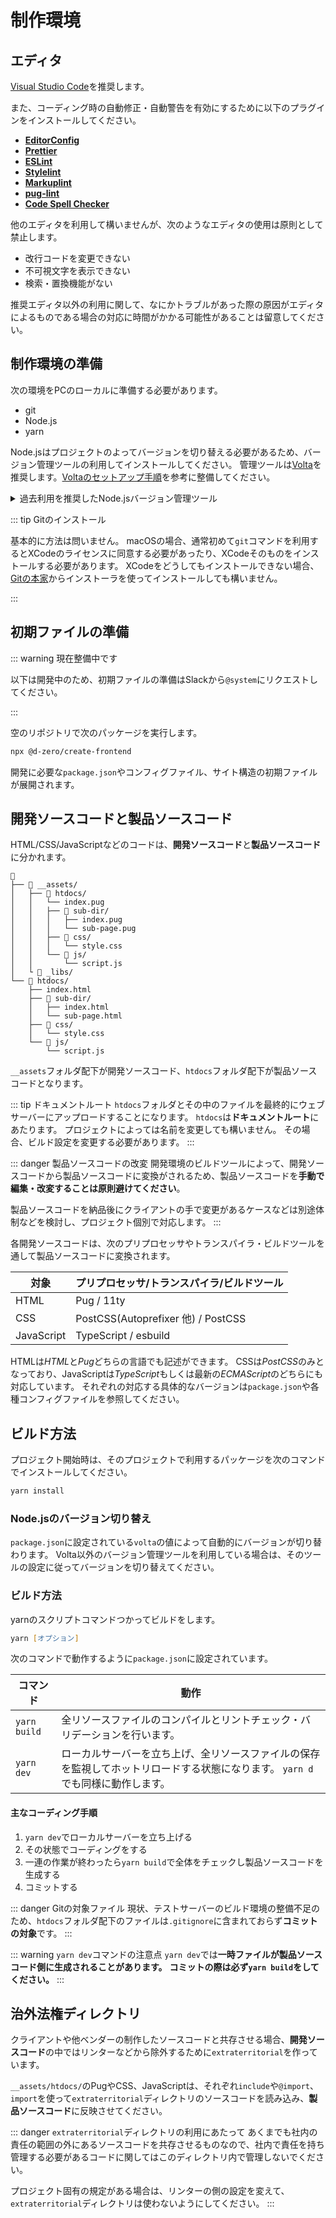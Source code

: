 # 制作環境

## エディタ

[Visual Studio Code](https://code.visualstudio.com/)を推奨します。

また、コーディング時の自動修正・自動警告を有効にするために以下のプラグインをインストールしてください。

- [**EditorConfig**](https://marketplace.visualstudio.com/items?itemName=EditorConfig.EditorConfig)
- [**Prettier**](https://marketplace.visualstudio.com/items?itemName=esbenp.prettier-vscode)
- [**ESLint**](https://marketplace.visualstudio.com/items?itemName=dbaeumer.vscode-eslint)
- [**Stylelint**](https://marketplace.visualstudio.com/items?itemName=stylelint.vscode-stylelint)
- [**Markuplint**](https://marketplace.visualstudio.com/items?itemName=yusukehirao.vscode-markuplint)
- [**pug-lint**](https://marketplace.visualstudio.com/items?itemName=mrmlnc.vscode-puglint)
- [**Code Spell Checker**](https://marketplace.visualstudio.com/items?itemName=streetsidesoftware.code-spell-checker)

他のエディタを利用して構いませんが、次のようなエディタの使用は原則として禁止します。

- 改行コードを変更できない
- 不可視文字を表示できない
- 検索・置換機能がない

推奨エディタ以外の利用に関して、なにかトラブルがあった際の原因がエディタによるものである場合の対応に時間がかかる可能性があることは留意してください。

## 制作環境の準備

次の環境をPCのローカルに準備する必要があります。

- git
- Node.js
- yarn

Node.jsはプロジェクトのよってバージョンを切り替える必要があるため、バージョン管理ツールの利用してインストールしてください。
管理ツールは[Volta](https://volta.sh/)を推奨します。[Voltaのセットアップ手順](./tools/setup-volta.md)を参考に整備してください。

<details>
<summary>過去利用を推奨したNode.jsバージョン管理ツール</summary>

- [nodebrew](https://github.com/hokaccha/nodebrew)
- [nvm](https://github.com/nvm-sh/nvm)
- [nodist](https://github.com/marcelklehr/nodist/releases)

</details>

::: tip Gitのインストール

基本的に方法は問いません。
macOSの場合、通常初めて`git`コマンドを利用するとXCodeのライセンスに同意する必要があったり、XCodeそのものをインストールする必要があります。
XCodeをどうしてもインストールできない場合、[Gitの本家](https://git-scm.com/)からインストーラを使ってインストールしても構いません。

:::

## 初期ファイルの準備

::: warning 現在整備中です

以下は開発中のため、初期ファイルの準備はSlackから`@system`にリクエストしてください。

:::

空のリポジトリで次のパッケージを実行します。

```zsh
npx @d-zero/create-frontend
```

開発に必要な`package.json`やコンフィグファイル、サイト構造の初期ファイルが展開されます。

## 開発ソースコードと製品ソースコード

HTML/CSS/JavaScriptなどのコードは、**開発ソースコード**と**製品ソースコード**に分かれます。

```
📂
├── 📂 __assets/
│   ├── 📂 htdocs/
│   │   └── index.pug
│   │   ├── 📂 sub-dir/
│   │   │   ├── index.pug
│   │   │   └── sub-page.pug
│   │   ├── 📂 css/
│   │   │   └── style.css
│   │   └── 📂 js/
│   │       └── script.js
│   └ 📂 _libs/
└── 📂 htdocs/
    ├── index.html
    ├── 📂 sub-dir/
    │   ├── index.html
    │   └── sub-page.html
    ├── 📂 css/
    │   └── style.css
    └── 📂 js/
        └── script.js
```

`__assets`フォルダ配下が開発ソースコード、`htdocs`フォルダ配下が製品ソースコードとなります。

::: tip ドキュメントルート
`htdocs`フォルダとその中のファイルを最終的にウェブサーバーにアップロードすることになります。
`htdocs`は**ドキュメントルート**にあたります。
プロジェクトによっては名前を変更しても構いません。
その場合、ビルド設定を変更する必要があります。
:::

::: danger 製品ソースコードの改変
開発環境のビルドツールによって、開発ソースコードから製品ソースコードに変換がされるため、製品ソースコードを**手動で編集・改変することは原則避けてください**。

製品ソースコードを納品後にクライアントの手で変更があるケースなどは別途体制などを検討し、プロジェクト個別で対応します。
:::

各開発ソースコードは、次のプリプロセッサやトランスパイラ・ビルドツールを通して製品ソースコードに変換されます。

| 対象       | プリプロセッサ/トランスパイラ/ビルドツール |
| ---------- | ------------------------------------------ |
| HTML       | Pug / 11ty                                 |
| CSS        | PostCSS(Autoprefixer 他) / PostCSS        |
| JavaScript | TypeScript / esbuild                      |

HTMLは*HTML*と*Pug*どちらの言語でも記述ができます。
CSSは*PostCSS*のみとなっており、JavaScriptは*TypeScript*もしくは最新の*ECMAScript*のどちらにも対応しています。
それぞれの対応する具体的なバージョンは`package.json`や各種コンフィグファイルを参照してください。

## ビルド方法

プロジェクト開始時は、そのプロジェクトで利用するパッケージを次のコマンドでインストールしてください。

```zsh
yarn install
```

### Node.jsのバージョン切り替え

`package.json`に設定されている`volta`の値によって自動的にバージョンが切り替わります。
Volta以外のバージョン管理ツールを利用している場合は、そのツールの設定に従ってバージョンを切り替えてください。

### ビルド方法

yarnのスクリプトコマンドつかってビルドをします。

```zsh
yarn [オプション]
```

次のコマンドで動作するように`package.json`に設定されています。

| コマンド                                              | 動作                                                                                                                            |
| ----------------------------------------------------- | ------------------------------------------------------------------------------------------------------------------------------- |
| <span style="white-space: nowrap">`yarn build`</span> | 全リソースファイルのコンパイルとリントチェック・バリデーションを行います。                                                      |
| <span style="white-space: nowrap">`yarn dev`</span>   | ローカルサーバーを立ち上げ、全リソースファイルの保存を監視してホットリロードする状態になります。 `yarn d`でも同様に動作します。 |

#### 主なコーディング手順

1. `yarn dev`でローカルサーバーを立ち上げる
2. その状態でコーディングをする
3. 一連の作業が終わったら`yarn build`で全体をチェックし製品ソースコードを生成する
4. コミットする

::: danger Gitの対象ファイル
現状、テストサーバーのビルド環境の整備不足のため、`htdocs`フォルダ配下のファイルは`.gitignore`に含まれておらず**コミットの対象**です。
:::

::: warning `yarn dev`コマンドの注意点
`yarn dev`では**一時ファイルが製品ソースコード側に生成されることがあります。**
**コミットの際は必ず`yarn build`をしてください。**
:::

## 治外法権ディレクトリ

クライアントや他ベンダーの制作したソースコードと共存させる場合、**開発ソースコード**の中ではリンターなどから除外するために`extraterritorial`を作っています。

`__assets/htdocs/`のPugやCSS、JavaScriptは、それぞれ`include`や`@import`、`import`を使って`extraterritorial`ディレクトリのソースコードを読み込み、**製品ソースコード**に反映させてください。

::: danger `extraterritorial`ディレクトリの利用にあたって
あくまでも社内の責任の範囲の外にあるソースコードを共存させるものなので、社内で責任を持ち管理する必要があるコードに関してはこのディレクトリ内で管理しないでください。

プロジェクト固有の規定がある場合は、リンターの側の設定を変えて、`extraterritorial`ディレクトリは使わないようにしてください。
:::
